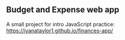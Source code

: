 ## Budget and Expense web app
A small project for intro JavaScript practice: https://iyanataylor1.github.io/finances-app/
